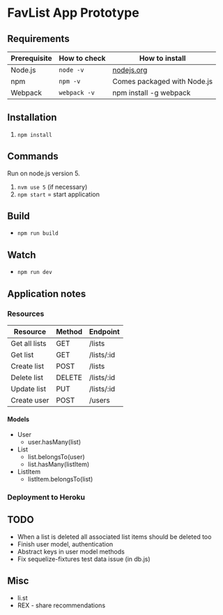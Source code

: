 # FavList App Prototype

## Requirements

| Prerequisite    | How to check    | How to install
| --------------- | ------------    | ------------- |
| Node.js         | `node -v`       | [nodejs.org](http://nodejs.org/) |
| npm             | `npm -v`        | Comes packaged with Node.js |
| Webpack		  | `webpack -v`	| npm install -g webpack |

## Installation

1. `npm install`

## Commands

Run on node.js version 5.

1. `nvm use 5` (if necessary)
2. `npm start` = start application

## Build

* `npm run build`

## Watch

* `npm run dev`

## Application notes

### Resources

| Resource	      | Method    		| Endpoint
| --------------- | ------------    | ------------- |
| Get all lists   | GET       		| /lists        |
| Get list     	  | GET       		| /lists/:id    |
| Create list     | POST       		| /lists	    |
| Delete list     | DELETE       	| /lists/:id	|
| Update list     | PUT       	    | /lists/:id	|
| Create user     | POST       		| /users	    |

#### Models

* User
	* user.hasMany(list)
* List
	* list.belongsTo(user)
	* list.hasMany(listItem)
* ListItem
	* listItem.belongsTo(list)

### Deployment to Heroku

## TODO

* When a list is deleted all associated list items should be deleted too
* Finish user model, authentication
* Abstract keys in user model methods
* Fix sequelize-fixtures test data issue (in db.js)

## Misc

* li.st
* REX - share recommendations